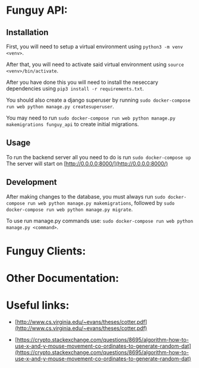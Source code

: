 # Funguy API:

## Installation

First, you will need to setup a virtual environment using `python3 -m venv <venv>`.

After that, you will need to activate said virtual environment using `source <venv>/bin/activate`.

After you have done this you will need to install the neseccary dependencies using `pip3 install -r requirements.txt`.

You should also create a django superuser by running `sudo docker-compose run web python manage.py createsuperuser`.

You may need to run `sudo docker-compose run web python manage.py makemigrations funguy_api` to create initial migrations.

## Usage

To run the backend server all you need to do is run `sudo docker-compose up`
The server will start on [http://0.0.0.0:8000/](http://0.0.0.0:8000/)

## Development

After making changes to the database, you must always run `sudo docker-compose run web python manage.py makemigrations`,
followed by `sudo docker-compose run web python manage.py migrate`.

To use run manage.py commands use: `sudo docker-compose run web python manage.py <command>`.

# Funguy Clients:

# Other Documentation:

# Useful links:

- [http://www.cs.virginia.edu/~evans/theses/cotter.pdf](http://www.cs.virginia.edu/~evans/theses/cotter.pdf)

- [https://crypto.stackexchange.com/questions/8695/algorithm-how-to-use-x-and-y-mouse-movement-co-ordinates-to-generate-random-dat](https://crypto.stackexchange.com/questions/8695/algorithm-how-to-use-x-and-y-mouse-movement-co-ordinates-to-generate-random-dat)
